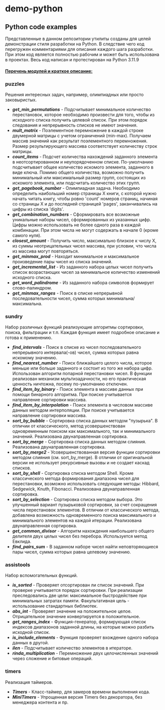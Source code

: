 # demo-python
## **Python code examples**
Представленные в данном репозитории утилиты созданы для целей демонстрации
стиля разработки на Python.
В следствие чего код перегружен комментариями для описания каждого шага разработки.
При этом код является полностью рабочим и может быть использована в проектах.
Весь код написан и протестирован на Python 3.11.9

#### <u>Перечень модулей и краткое описание:</u>

### **puzzles**  
Решения интересных задач, например, олимпиадных или просто заковыристых.
- ***get_min_permutations*** - Подсчитывает минимальное количество перестановок, которое необходимо произвести для того, чтобы из исходного списка получить целевой список. При этом порядок следования и непрерывность списков не имеют значения.
- ***mult_matrix*** - Поэлементное перемножение в каждой строке двумерной матрицы с учетом ограничений (min-max). Получаем массив значений как результат поэлементного перемножения. Размер результирующего массива соответствует количеству строк матрицы.
- ***count_items*** - Подсчет количества нахождений заданного элемента в неотсортированном и неупорядоченном списке. По-умолчанию подсчитывает общее количество искомого элемента, заданного в виде ключа. Помимо общего количества, возможно получить минимальный или максимальный размер групп, состоящих из искомого элемента, или подсчитать количество этих групп.
- ***get_pagebook_number*** - Олимпиадная задача. Необходимо определить наибольший номер страницы X книги, с которой нужно начать читать книгу, чтобы ровно 'count' номеров страниц, начиная со страницы X и до последней страницей 'pages', заканчивались на цифры из списка  'digits'.
- ***get_combination_numbers*** - Сформировать все возможные уникальные наборы чисел, сформированных из указанных цифр. Цифры можно использовать не более одного раза в каждой комбинации. При этом числа не могут содержать в начале 0 (кроме самого нуля).
- ***closest_amount*** - Получить число, максимально близкое к числу X, из суммы неотрицательных чисел массива, при условии, что числа из массива могут повторяться.
- ***get_minmax_prod*** - Находит минимальное и максимальное произведение пары чисел из списка значений.
- ***get_incremental_list*** - Из заданного набора целых чисел получить список возрастающих чисел за минимальное количество изменений исходного списка.
- ***get_word_palindrome*** - Из заданного набора символов формирует слово-палиндром.
- ***get_minmax_ranges*** - Поиск в списке непрерывной последовательности чисел, сумма которых минимальна/максимальна.

### **sundry**  
Набор различных функций реализующие алгоритмы сортировки, поиска, фильтрации и т.п. Каждая функция имеет подробное описание и готова к применению.
- ***find_intervals*** - Поиск в списке из чисел последовательного непрерывного интервала(-ов) чисел, сумма которых равна искомому значению.
- ***find_nearest_number*** - Поиск ближайшего целого числа, которое меньше или больше заданного и состоит из того же набора цифр. Использован алгоритм попарной перестановки чисел. В функции реализован механизм мультизадачности, но его практическая ценность ничтожна, посему по-умолчанию отключен.
- ***find_item_by_binary*** - Поиск элемента в массиве данных при помощи бинарного алгоритма. При поиске учитывается направление сортировки массива.
- ***find_item_by_interpolation*** - Поиск элемента в числовом массиве данных методом интерполяции. При поиске учитывается направление сортировки массива.
- ***sort_by_bubble*** - Сортировка списка данных методом "пузырька". В отличии от классического, метод усовершенствован одновременным поиском как максимального, так и минимального значений. Реализована двунаправленная сортировка.
- ***sort_by_merge*** - Сортировка списка данных методом слияния. Реализована двунаправленная сортировка.
- ***sort_by_merge2*** - Усовершенствованная версия функции сортировки методом слияния (см. sort_by_merge). В отличии от оригинальной версии не использует рекурсивные вызовы и не создает каскад списков.
- ***sort_by_shell*** - Сортировка списка методом Shell. Кроме классического метода формирования диапазона чисел для перестановки, возможно использовать следующие методы: Hibbard, Sedgewick, Knuth, Fibonacci. Реализована двунаправленная сортировка.
- ***sort_by_selection*** - Сортировка списка методом выбора. Это улучшенный вариант пузырьковой сортировки, за счет сокращения числа перестановок элементов. В отличии от классического метода, добавлена возможность одновременного поиска максимального и минимального элементов на каждой итерации. Реализована двунаправленная сортировка.
- ***get_common_divisor*** - Алгоритм нахождения наибольшего общего делителя двух целых чисел без перебора. Используется метод Евклида.
- ***find_pairs_sum*** - В заданном наборе чисел найти неповторяющиеся пары чисел, сумма которых равна целевому значению.

### **assistools**  
Набор вспомогательных функций.
- ***is_sorted*** - Проверяет отсортирован ли список значений. При проверке учитывается порядок сортировки. При реализации преследовались две цели: максимальное быстродействие при минимальных затратах памяти. Факультативная цель - использование стандартных библиотек.
- ***abs_int*** - Проверяет значение на положительное целое. Отрицательное значение конвертируется в положительное.
- ***get_ranges_index*** - Функция-генератор, формирующая список индексов диапазонов заданной длины, на которые можно разбить исходной список.
- ***is_include_elements*** - Функция проверяет вхождение одного набора данных в другой.
- ***ilen*** - Подсчитывает количество элементов в итераторе.
- ***rinda_multiplication*** - Перемножение двух целочисленных значений через сложение и битовые операций.

### **timers**  
Реализация таймеров.
- ***Timers*** - Класс-таймер, для замеров времени выполнения кода.
- ***MiniTimers*** - Упрощенная версия Timers без декоратора, без менеджера контента и пр.
